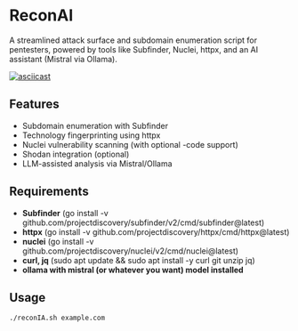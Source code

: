 # ReconAI

A streamlined attack surface and subdomain enumeration script for pentesters, powered by tools like Subfinder, Nuclei, httpx, and an AI assistant (Mistral via Ollama).

[![asciicast](https://asciinema.org/a/730482.svg)](https://asciinema.org/a/730482)

## Features

- Subdomain enumeration with Subfinder
- Technology fingerprinting using httpx
- Nuclei vulnerability scanning (with optional -code support)
- Shodan integration (optional)
- LLM-assisted analysis via Mistral/Ollama

## Requirements
- **Subfinder** (go install -v github.com/projectdiscovery/subfinder/v2/cmd/subfinder@latest)
- **httpx** (go install -v github.com/projectdiscovery/httpx/cmd/httpx@latest)
- **nuclei** (go install -v github.com/projectdiscovery/nuclei/v2/cmd/nuclei@latest)
- **curl, jq** (sudo apt update && sudo apt install -y curl git unzip jq)
- **ollama with mistral (or whatever you want) model installed**


## Usage

```bash
./reconIA.sh example.com
